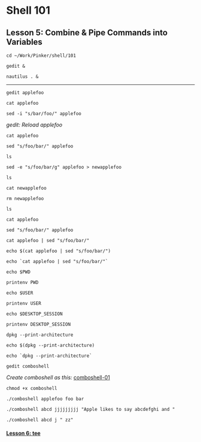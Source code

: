 # Shell 101
## Lesson 5: Combine & Pipe Commands into Variables

`cd ~/Work/Pinker/shell/101`

`gedit &`

`nautilus . &`
___

`gedit applefoo`

`cat applefoo`

`sed -i "s/bar/foo/" applefoo`

*gedit: Reload applefoo*

`cat applefoo`

`sed "s/foo/bar/" applefoo`

`ls`

`sed -e "s/foo/bar/g" applefoo > newapplefoo`

`ls`

`cat newapplefoo`

`rm newapplefoo`

`ls`

`cat applefoo`

`sed "s/foo/bar/" applefoo`

`cat applefoo | sed "s/foo/bar/"`

`echo $(cat applefoo | sed "s/foo/bar/")`

`` echo `cat applefoo | sed "s/foo/bar/"` ``

`echo $PWD`

`printenv PWD`

`echo $USER`

`printenv USER`

`echo $DESKTOP_SESSION`

`printenv DESKTOP_SESSION`

`dpkg --print-architecture`

`echo $(dpkg --print-architecture)`

`` echo `dpkg --print-architecture` ``

`gedit comboshell`

*Create comboshell as this:* [comboshell-01](https://github.com/inkVerb/pinker/blob/master/101-shell/comboshell-01)

`chmod +x comboshell`

`./comboshell applefoo foo bar`

`./comboshell abcd jjjjjjjjj "Apple likes to say abcdefghi and "`

`./comboshell abcd j " zz"`

#### [Lesson 6: tee](https://github.com/inkVerb/pinker/blob/master/101-shell/Lesson-06.md)
